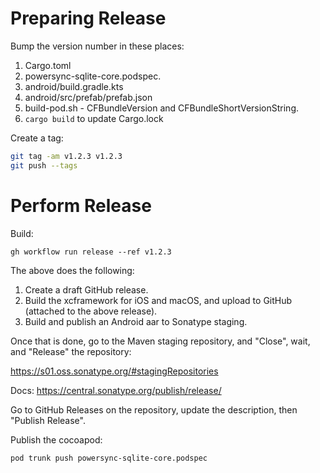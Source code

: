 # Preparing Release

Bump the version number in these places:

1. Cargo.toml
2. powersync-sqlite-core.podspec.
3. android/build.gradle.kts
4. android/src/prefab/prefab.json
5. build-pod.sh - CFBundleVersion and CFBundleShortVersionString.
6. `cargo build` to update Cargo.lock

Create a tag:

```sh
git tag -am v1.2.3 v1.2.3
git push --tags
```

# Perform Release

Build:

```
gh workflow run release --ref v1.2.3
```

The above does the following:

1. Create a draft GitHub release.
2. Build the xcframework for iOS and macOS, and upload to GitHub (attached to the above release).
3. Build and publish an Android aar to Sonatype staging.

Once that is done, go to the Maven staging repository, and "Close", wait, and "Release" the
repository:

https://s01.oss.sonatype.org/#stagingRepositories

Docs: https://central.sonatype.org/publish/release/

Go to GitHub Releases on the repository, update the description, then "Publish Release".

Publish the cocoapod:

```sh
pod trunk push powersync-sqlite-core.podspec
```
